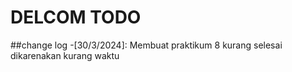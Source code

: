 # DELCOM TODO
##change log
-[30/3/2024]: Membuat praktikum 8 kurang selesai dikarenakan kurang waktu